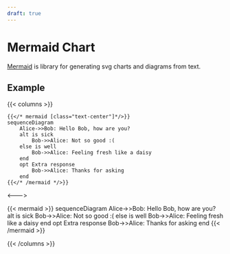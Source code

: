 ```yaml
---
draft: true
---
```


# Mermaid Chart

[Mermaid](https://mermaidjs.github.io/) is library for generating svg charts and diagrams from text.

## Example

{{< columns >}}

```tpl
{{</* mermaid [class="text-center"]*/>}}
sequenceDiagram
    Alice->>Bob: Hello Bob, how are you?
    alt is sick
        Bob->>Alice: Not so good :(
    else is well
        Bob->>Alice: Feeling fresh like a daisy
    end
    opt Extra response
        Bob->>Alice: Thanks for asking
    end
{{</* /mermaid */>}}
```

<--->

{{< mermaid >}}
sequenceDiagram
Alice->>Bob: Hello Bob, how are you?
alt is sick
Bob->>Alice: Not so good :(
else is well
Bob->>Alice: Feeling fresh like a daisy
end
opt Extra response
Bob->>Alice: Thanks for asking
end
{{< /mermaid >}}

{{< /columns >}}
